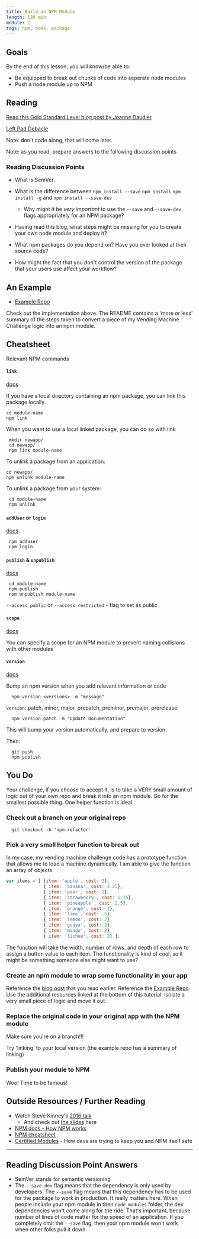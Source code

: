 ```yaml
---
title: Build an NPM Module
length: 120 min
module: 2
tags: npm, node, package
---
```


## Goals

By the end of this lesson, you will know/be able to:

* Be equipped to break out chunks of code into seperate node modules
* Push a node module up to NPM 

## Reading

[Read this Gold Standard Level blog post by Joanne Daudier](https://medium.com/@jdaudier/how-to-create-and-publish-your-first-node-js-module-444e7585b738)

[Left Pad Debacle](https://www.theregister.co.uk/2016/03/23/npm_left_pad_chaos/)

Note: don't code along, that will come later. 

Note: as you read, prepare answers to the following discussion points

### Reading Discussion Points

- What is SemVer

- What is the difference between `npm install --save` `npm install` `npm install -g` and `npm install --save-dev`
  - Why might it be _very important_ to use the `--save` and `--save-dev` flags appropriately for an NPM package?

- Having read this blog, what steps might be missing for you to create your own node module and deploy it?

- What npm packages do you depend on? Have you ever looked at their source code?

- How might the fact that you don't control the version of the package that your users use affect your workflow?

## An Example

* [Example Repo](https://github.com/rrgayhart/load-machine)

Check out the implementation above. The README contains a 'more or less' summary of the steps taken to convert a piece of my Vending Machine Challenge logic into an npm module.

## Cheatsheet

Relevant NPM commands

#### `link`

[docs](https://docs.npmjs.com/cli/link)

If you have a local directory containing an npm package, you can link this package locally. 

```
cd module-name
npm link
```

When you want to use a local linked package, you can do so with link

```
 mkdir newapp/
 cd newapp/
 npm link module-name
```

To unlink a package from an application:

```
cd newapp/
npm unlink module-name
```

To unlink a package from your system:

```
 cd module-name
 npm unlink
 ```

#### `addUser` or `login`

[docs](https://docs.npmjs.com/cli/adduser)

```
 npm adduser
 npm login
```

#### `publish` & `unpublish`

[docs](https://docs.npmjs.com/cli/publish)

```
 cd module-name
 npm publish
 npm unpublish module-name
```

`--access public` or `--access restricted` - flag to set as public

#### `scope`

[docs](https://docs.npmjs.com/misc/scope)

You can specify a scope for an NPM module to prevent naming collisions with other modules

#### `version`

[docs](https://docs.npmjs.com/cli/version)

Bump an npm version when you add relevant information or code

```
  npm version <versions> -m "message"
```

`version`: patch, minor, major, prepatch, preminor, premajor, prerelease

```
  npm version patch -m "Update Documentation"
```

This will bump your version automatically, and prepare to version.

Then:

```
  git push
  npm publish
```

## You Do

Your challenge, if you choose to accept it, is to take a VERY small amount of logic out of your own repo and break it into an npm module. Go for the smallest possible thing. One helper function is ideal.

### Check out a branch on your original repo

```
  git checkout -b 'npm-refactor'
```

### Pick a very small helper function to break out

In my case, my vending machine challenge code has a prototype function that allows me to load a machine dynamically. I am able to give the function an array of objects

```js
var items = [ {item: 'apple', cost: 2}, 
              { item: 'banana', cost: 1.25},
              { item: 'pear', cost: 2},
              { item: 'strawberry', cost: 1.75},
              { item: 'pineapple', cost: 2.5},
              { item: 'orange', cost: 1},
              { item: 'lime', cost: .5},
              { item: 'lemon', cost: 2},
              { item: 'guava', cost: 2},
              { item: 'mango', cost: 2},
              { item: 'lichee', cost: 2} ];
```

The function will take the width, number of rows, and depth of each row to assign a button value to each item. The functionality is kind of cool, so it might be something someone else might want to use? 

### Create an npm module to wrap some functionality in your app

Reference the [blog post]((https://medium.com/@jdaudier/how-to-create-and-publish-your-first-node-js-module-444e7585b738)) that you read earlier. Reference the [Example Repo](https://github.com/rrgayhart/load-machine). Use the additional resources linked at the bottom of this tutorial. Isolate a very small piece of logic and move it out. 

### Replace the original code in your original app with the NPM module

   Make sure you're on a branch!!!

   Try 'linking' to your local version (the example repo has a summary of linking)

### Publish your module to NPM

  Woo! Time to be famous!

## Outside Resources / Further Reading

- Watch Steve Kinney's [2016 talk](https://www.youtube.com/watch?v=MamP2wIquGQ)
  - And check out [the slides](https://speakerdeck.com/stevekinney/the-ins-and-outs-of-publishing-a-module-to-npm) here
- [NPM docs - How NPM works](https://docs.npmjs.com/how-npm-works/packages)
- [NPM cheatsheet](http://browsenpm.org/help)
- [Certified Modules](https://nodesource.com/blog/hello-certified-modules-the-future-of-trust-in-node-js-dependencies/) - How devs are trying to keep you and NPM itself safe

---

## Reading Discussion Point Answers

- SemVer stands for semantic versioning
- The `--save-dev` flag means that the dependency is only used by developers. The `--save` flag means that this dependency has to be used for the package to work in production. It really matters here. When people include your npm module in their `node_modules` folder, the dev dependencies won't come along for the ride. That's important, because number of lines of code matter for the speed of an application. If you completely omit the `--save` flag, then your npm module won't work when other folks pull it down.